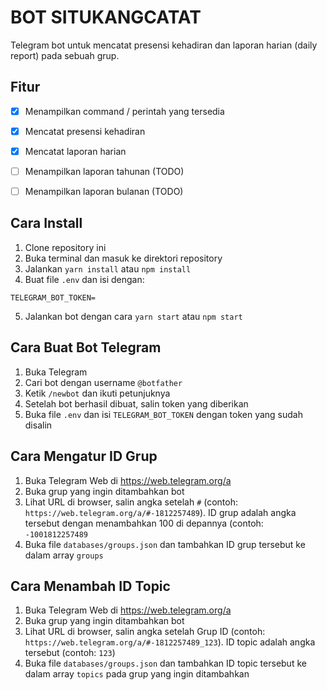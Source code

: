 # BOT SITUKANGCATAT
Telegram bot untuk mencatat presensi kehadiran dan laporan harian (daily report) pada sebuah grup.

## Fitur
- [x] Menampilkan command / perintah yang tersedia
- [x] Mencatat presensi kehadiran
- [x] Mencatat laporan harian
- [  ] Menampilkan laporan tahunan (TODO)
- [  ] Menampilkan laporan bulanan (TODO)


## Cara Install
1. Clone repository ini
2. Buka terminal dan masuk ke direktori repository
3. Jalankan `yarn install` atau `npm install`
4. Buat file `.env` dan isi dengan:
```
TELEGRAM_BOT_TOKEN=
```
5. Jalankan bot dengan cara `yarn start` atau `npm start`

## Cara Buat Bot Telegram
1. Buka Telegram
2. Cari bot dengan username `@botfather`
3. Ketik `/newbot` dan ikuti petunjuknya
4. Setelah bot berhasil dibuat, salin token yang diberikan
5. Buka file `.env` dan isi `TELEGRAM_BOT_TOKEN` dengan token yang sudah disalin

## Cara Mengatur ID Grup
1. Buka Telegram Web di https://web.telegram.org/a
2. Buka grup yang ingin ditambahkan bot
3. Lihat URL di browser, salin angka setelah `#` (contoh: `https://web.telegram.org/a/#-1812257489`). ID grup adalah angka tersebut dengan menambahkan 100 di depannya (contoh: `-1001812257489`
4. Buka file `databases/groups.json` dan tambahkan ID grup tersebut ke dalam array `groups`

## Cara Menambah ID Topic
1. Buka Telegram Web di https://web.telegram.org/a
2. Buka grup yang ingin ditambahkan bot
3. Lihat URL di browser, salin angka setelah Grup ID (contoh: `https://web.telegram.org/a/#-1812257489_123`). ID topic adalah angka tersebut (contoh: `123`)
4. Buka file `databases/groups.json` dan tambahkan ID topic tersebut ke dalam array `topics` pada grup yang ingin ditambahkan
